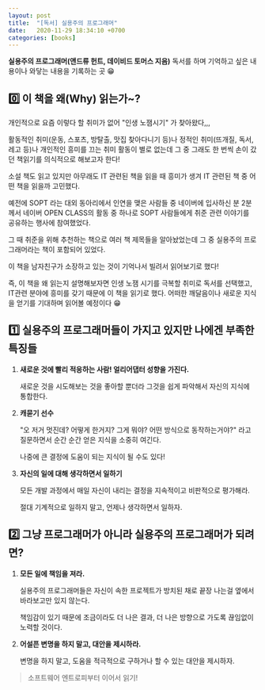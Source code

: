 ```yaml
---
layout: post
title:  "[독서] 실용주의 프로그래머"
date:   2020-11-29 18:34:10 +0700
categories: [books]
---
```


__실용주의 프로그래머(앤드류 헌트, 데이비드 토머스 지음)__ 독서를 하며 기억하고 싶은 내용이나 와닿는 내용을 기록하는 곳 😁

## 0️⃣ 이 책을 __왜(Why)__ 읽는가~?

개인적으로 요즘 이렇다 할 취미가 없어 "인생 노잼시기" 가 찾아왔다,,,

활동적인 취미(운동, 스포츠, 방탈출, 맛집 찾아다니기 등)나 정적인 취미(뜨개질, 독서, 레고 등)나 개인적인 흥미를 끄는 취미 활동이 별로 없는데 그 중 그래도 한 번씩 손이 갔던 책읽기를 의식적으로 해보고자 한다!

소설 책도 읽고 있지만 아무래도 IT 관련된 책을 읽을 때 흥미가 생겨 IT 관련된 책 중 어떤 책을 읽을까 고민했다.

예전에 SOPT 라는 대외 동아리에서 인연을 맺은 사람들 중 네이버에 입사하신 분 2분께서 네이버 OPEN CLASS의 활동 중 하나로 SOPT 사람들에게 취준 관련 이야기를 공유하는 행사에 참여했었다.

그 때 취준을 위해 추천하는 책으로 여러 책 제목들을 알아놨었는데 그 중 실용주의 프로그래머라는 책이 포함되어 있었다.

이 책을 남자친구가 소장하고 있는 것이 기억나서 빌려서 읽어보기로 했다!

즉, 이 책을 왜 읽는지 설명해보자면 인생 노잼 시기를 극복할 취미로 독서를 선택했고, IT관련 분야에 흥미를 갖기 때문에 이 책을 읽기로 했다. 어떠한 깨달음이나 새로운 지식을 얻기를 기대하며 읽어볼 예정이다 😁

## 1️⃣ 실용주의 프로그래머들이 가지고 있지만 나에겐 부족한 특징들

1. __새로운 것에 빨리 적응하는 사람! 얼리어댑터 성향을 가진다.__

    새로운 것을 시도해보는 것을 좋아할 뿐더라 그것을 쉽게 파악해서 자신의 지식에 통합한다.

2. __캐묻기 선수__

    "오 저거 멋진데? 어떻게 한거지? 그게 뭐야? 어떤 방식으로 동작하는거야?" 라고 질문하면서 순간 순간 얻은 지식을 소중히 여긴다.

    나중에 큰 결정에 도움이 되는 지식이 될 수도 있다!

3. __자신의 일에 대해 생각하면서 일하기__

    모든 개발 과정에서 매일 자신이 내리는 결정을 지속적이고 비판적으로 평가해라.

    절대 기계적으로 일하지 말고, 언제나 생각하면서 일하자.

## 2️⃣ 그냥 프로그래머가 아니라 실용주의 프로그래머가 되려면?

1. __모든 일에 책임을 져라.__

    실용주의 프로그래머들은 자신이 속한 프로젝트가 방치된 채로 끝장 나는걸 옆에서 바라보고만 있지 않는다.

    책임감이 있기 때문에 조금이라도 더 나은 결과, 더 나은 방향으로 가도록 끊임없이 노력할 것이다.

2. __어설픈 변명을 하지 말고, 대안을 제시하라.__

    변명을 하지 말고, 도움을 적극적으로 구하거나 할 수 있는 대안을 제시하자.

> 소프트웨어 엔트로피부터 이어서 읽기!